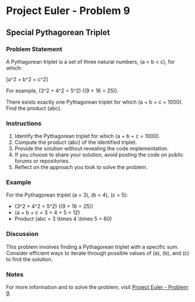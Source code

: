# Project Euler - Problem 9

## Special Pythagorean Triplet

### Problem Statement

A Pythagorean triplet is a set of three natural numbers, \(a < b < c\), for which:

\[a^2 + b^2 = c^2\]

For example, \(3^2 + 4^2 = 5^2\) (\(9 + 16 = 25\)).

There exists exactly one Pythagorean triplet for which \(a + b + c = 1000\). Find the product \(abc\).

### Instructions

1. Identify the Pythagorean triplet for which \(a + b + c = 1000\).
2. Compute the product \(abc\) of the identified triplet.
3. Provide the solution without revealing the code implementation.
4. If you choose to share your solution, avoid posting the code on public forums or repositories.
5. Reflect on the approach you took to solve the problem.

### Example

For the Pythagorean triplet \(a = 3\), \(b = 4\), \(c = 5\):
- \(3^2 + 4^2 = 5^2\) (\(9 + 16 = 25\))
- \(a + b + c = 3 + 4 + 5 = 12\)
- Product \(abc = 3 \times 4 \times 5 = 60\)

### Discussion

This problem involves finding a Pythagorean triplet with a specific sum. Consider efficient ways to iterate through possible values of \(a\), \(b\), and \(c\) to find the solution.

### Notes

For more information and to solve the problem, visit [Project Euler - Problem 9](https://projecteuler.net/problem=9).
